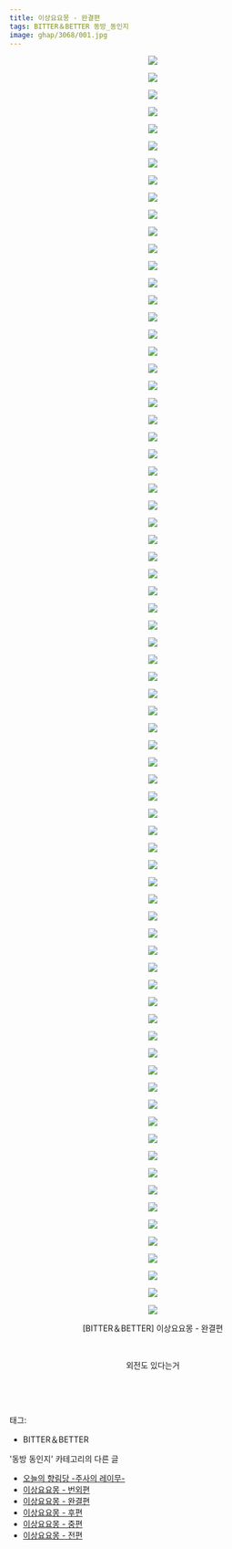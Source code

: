 ```yaml
---
title: 이상요요몽 - 완결편
tags: BITTER＆BETTER 동방_동인지
image: ghap/3068/001.jpg
---
```

<div class="article">
<p style="text-align: center; clear: none; float: none;"><img src="{{ site.nasurl }}/ghap/3068/001.jpg"/></p>
<p style="text-align: center; clear: none; float: none;"><img src="{{ site.nasurl }}/ghap/3068/002.jpg"/></p>
<p style="text-align: center; clear: none; float: none;"><img src="{{ site.nasurl }}/ghap/3068/003.jpg"/></p>
<p style="text-align: center; clear: none; float: none;"><img src="{{ site.nasurl }}/ghap/3068/004.jpg"/></p>
<p style="text-align: center; clear: none; float: none;"><img src="{{ site.nasurl }}/ghap/3068/005.jpg"/></p>
<p style="text-align: center; clear: none; float: none;"><img src="{{ site.nasurl }}/ghap/3068/006.jpg"/></p>
<p style="text-align: center; clear: none; float: none;"><img src="{{ site.nasurl }}/ghap/3068/007.jpg"/></p>
<p style="text-align: center; clear: none; float: none;"><img src="{{ site.nasurl }}/ghap/3068/008.jpg"/></p>
<p style="text-align: center; clear: none; float: none;"><img src="{{ site.nasurl }}/ghap/3068/009.jpg"/></p>
<p style="text-align: center; clear: none; float: none;"><img src="{{ site.nasurl }}/ghap/3068/010.jpg"/></p>
<p style="text-align: center; clear: none; float: none;"><img src="{{ site.nasurl }}/ghap/3068/011.jpg"/></p>
<p style="text-align: center; clear: none; float: none;"><img src="{{ site.nasurl }}/ghap/3068/012.jpg"/></p>
<p style="text-align: center; clear: none; float: none;"><img src="{{ site.nasurl }}/ghap/3068/013.jpg"/></p>
<p style="text-align: center; clear: none; float: none;"><img src="{{ site.nasurl }}/ghap/3068/014.jpg"/></p>
<p style="text-align: center; clear: none; float: none;"><img src="{{ site.nasurl }}/ghap/3068/015.jpg"/></p>
<p style="text-align: center; clear: none; float: none;"><img src="{{ site.nasurl }}/ghap/3068/016.jpg"/></p>
<p style="text-align: center; clear: none; float: none;"><img src="{{ site.nasurl }}/ghap/3068/017.jpg"/></p>
<p style="text-align: center; clear: none; float: none;"><img src="{{ site.nasurl }}/ghap/3068/018.jpg"/></p>
<p style="text-align: center; clear: none; float: none;"><img src="{{ site.nasurl }}/ghap/3068/019.jpg"/></p>
<p style="text-align: center; clear: none; float: none;"><img src="{{ site.nasurl }}/ghap/3068/020.jpg"/></p>
<p style="text-align: center; clear: none; float: none;"><img src="{{ site.nasurl }}/ghap/3068/021.jpg"/></p>
<p style="text-align: center; clear: none; float: none;"><img src="{{ site.nasurl }}/ghap/3068/022.jpg"/></p>
<p style="text-align: center; clear: none; float: none;"><img src="{{ site.nasurl }}/ghap/3068/023.jpg"/></p>
<p style="text-align: center; clear: none; float: none;"><img src="{{ site.nasurl }}/ghap/3068/024.jpg"/></p>
<p style="text-align: center; clear: none; float: none;"><img src="{{ site.nasurl }}/ghap/3068/025.jpg"/></p>
<p style="text-align: center; clear: none; float: none;"><img src="{{ site.nasurl }}/ghap/3068/026.jpg"/></p>
<p style="text-align: center; clear: none; float: none;"><img src="{{ site.nasurl }}/ghap/3068/027.jpg"/></p>
<p style="text-align: center; clear: none; float: none;"><img src="{{ site.nasurl }}/ghap/3068/028.jpg"/></p>
<p style="text-align: center; clear: none; float: none;"><img src="{{ site.nasurl }}/ghap/3068/029.jpg"/></p>
<p style="text-align: center; clear: none; float: none;"><img src="{{ site.nasurl }}/ghap/3068/030.jpg"/></p>
<p style="text-align: center; clear: none; float: none;"><img src="{{ site.nasurl }}/ghap/3068/031.jpg"/></p>
<p style="text-align: center; clear: none; float: none;"><img src="{{ site.nasurl }}/ghap/3068/032.jpg"/></p>
<p style="text-align: center; clear: none; float: none;"><img src="{{ site.nasurl }}/ghap/3068/033.jpg"/></p>
<p style="text-align: center; clear: none; float: none;"><img src="{{ site.nasurl }}/ghap/3068/034.jpg"/></p>
<p style="text-align: center; clear: none; float: none;"><img src="{{ site.nasurl }}/ghap/3068/035.jpg"/></p>
<p style="text-align: center; clear: none; float: none;"><img src="{{ site.nasurl }}/ghap/3068/036.jpg"/></p>
<p style="text-align: center; clear: none; float: none;"><img src="{{ site.nasurl }}/ghap/3068/037.jpg"/></p>
<p style="text-align: center; clear: none; float: none;"><img src="{{ site.nasurl }}/ghap/3068/038.jpg"/></p>
<p style="text-align: center; clear: none; float: none;"><img src="{{ site.nasurl }}/ghap/3068/039.jpg"/></p>
<p style="text-align: center; clear: none; float: none;"><img src="{{ site.nasurl }}/ghap/3068/040.jpg"/></p>
<p style="text-align: center; clear: none; float: none;"><img src="{{ site.nasurl }}/ghap/3068/041.jpg"/></p>
<p style="text-align: center; clear: none; float: none;"><img src="{{ site.nasurl }}/ghap/3068/042.jpg"/></p>
<p style="text-align: center; clear: none; float: none;"><img src="{{ site.nasurl }}/ghap/3068/043.jpg"/></p>
<p style="text-align: center; clear: none; float: none;"><img src="{{ site.nasurl }}/ghap/3068/044.jpg"/></p>
<p style="text-align: center; clear: none; float: none;"><img src="{{ site.nasurl }}/ghap/3068/045.jpg"/></p>
<p style="text-align: center; clear: none; float: none;"><img src="{{ site.nasurl }}/ghap/3068/046.jpg"/></p>
<p style="text-align: center; clear: none; float: none;"><img src="{{ site.nasurl }}/ghap/3068/047.jpg"/></p>
<p style="text-align: center; clear: none; float: none;"><img src="{{ site.nasurl }}/ghap/3068/048.jpg"/></p>
<p style="text-align: center; clear: none; float: none;"><img src="{{ site.nasurl }}/ghap/3068/049.jpg"/></p>
<p style="text-align: center; clear: none; float: none;"><img src="{{ site.nasurl }}/ghap/3068/050.jpg"/></p>
<p style="text-align: center; clear: none; float: none;"><img src="{{ site.nasurl }}/ghap/3068/051.jpg"/></p>
<p style="text-align: center; clear: none; float: none;"><img src="{{ site.nasurl }}/ghap/3068/052.jpg"/></p>
<p style="text-align: center; clear: none; float: none;"><img src="{{ site.nasurl }}/ghap/3068/053.jpg"/></p>
<p style="text-align: center; clear: none; float: none;"><img src="{{ site.nasurl }}/ghap/3068/054.jpg"/></p>
<p style="text-align: center; clear: none; float: none;"><img src="{{ site.nasurl }}/ghap/3068/055.jpg"/></p>
<p style="text-align: center; clear: none; float: none;"><img src="{{ site.nasurl }}/ghap/3068/056.jpg"/></p>
<p style="text-align: center; clear: none; float: none;"><img src="{{ site.nasurl }}/ghap/3068/057.jpg"/></p>
<p style="text-align: center; clear: none; float: none;"><img src="{{ site.nasurl }}/ghap/3068/058.jpg"/></p>
<p style="text-align: center; clear: none; float: none;"><img src="{{ site.nasurl }}/ghap/3068/059.jpg"/></p>
<p style="text-align: center; clear: none; float: none;"><img src="{{ site.nasurl }}/ghap/3068/060.jpg"/></p>
<p style="text-align: center; clear: none; float: none;"><img src="{{ site.nasurl }}/ghap/3068/061.jpg"/></p>
<p style="text-align: center; clear: none; float: none;"><img src="{{ site.nasurl }}/ghap/3068/062.jpg"/></p>
<p style="text-align: center; clear: none; float: none;"><img src="{{ site.nasurl }}/ghap/3068/063.jpg"/></p>
<p style="text-align: center; clear: none; float: none;"><img src="{{ site.nasurl }}/ghap/3068/064.jpg"/></p>
<p style="text-align: center; clear: none; float: none;"><img src="{{ site.nasurl }}/ghap/3068/065.jpg"/></p>
<p style="text-align: center; clear: none; float: none;"><img src="{{ site.nasurl }}/ghap/3068/066.jpg"/></p>
<p style="text-align: center; clear: none; float: none;"><img src="{{ site.nasurl }}/ghap/3068/067.jpg"/></p>
<p style="text-align: center; clear: none; float: none;"><img src="{{ site.nasurl }}/ghap/3068/068.jpg"/></p>
<p style="text-align: center; clear: none; float: none;"><img src="{{ site.nasurl }}/ghap/3068/069.jpg"/></p>
<p style="text-align: center; clear: none; float: none;"><img src="{{ site.nasurl }}/ghap/3068/070.jpg"/></p>
<p style="text-align: center; clear: none; float: none;"><img src="{{ site.nasurl }}/ghap/3068/071.jpg"/></p>
<p style="text-align: center; clear: none; float: none;"><img src="{{ site.nasurl }}/ghap/3068/072.jpg"/></p>
<p style="text-align: center; clear: none; float: none;"><img src="{{ site.nasurl }}/ghap/3068/073.jpg"/></p>
<p style="text-align: center; clear: none; float: none;"><img src="{{ site.nasurl }}/ghap/3068/074.jpg"/></p>
<p style="text-align: center; clear: none; float: none;">[BITTER＆BETTER] 이상요요몽 - 완결편</p>
<p style="text-align: center; clear: none; float: none;"><br/></p>
<p style="text-align: center; clear: none; float: none;">외전도 있다는거</p>
<p style="text-align: center; clear: none; float: none;"><br/></p>
<p><br/></p>
</div><div class="tagTrail">
<p>태그: </p>
<ul>
<li>BITTER＆BETTER</li>
</ul>
</div><div class="another">
<p>'동방 동인지' 카테고리의 다른 글</p>
<ul>
<li><a href="/2017-01-05-ghap_3071">오늘의 향림당 -주사의 레이무-</a></li>
<li><a href="/2017-01-05-ghap_3069">이상요요몽 - 번외편</a></li>
<li><a href="/2017-01-05-ghap_3068">이상요요몽 - 완결편</a></li>
<li><a href="/2017-01-05-ghap_3067">이상요요몽 - 후편</a></li>
<li><a href="/2017-01-05-ghap_3066">이상요요몽 - 중편</a></li>
<li><a href="/2017-01-05-ghap_3065">이상요요몽 - 전편</a></li>
</ul>
</div><div class="cb_module cb_fluid">
<div class="cb_wrt cb_profile">
</div><!-- commentList close -->
</div>